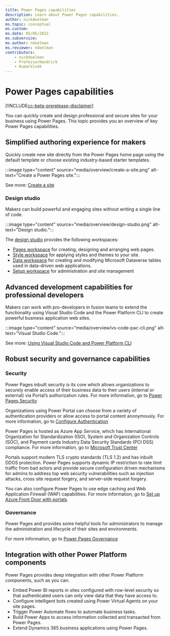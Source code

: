 ```yaml
---
title: Power Pages capabilities
description: Learn about Power Pages capabilities.
author: nickdoelman
ms.topic: conceptual
ms.custom: 
ms.date: 05/05/2022
ms.subservice:
ms.author: ndoelman
ms.reviewer: ndoelman
contributors:
    - nickdoelman
    - ProfessorKendrick
    - KumarVivek
---
```


# Power Pages capabilities

[!INCLUDE[cc-beta-prerelease-disclaimer](includes/cc-beta-prerelease-disclaimer.md)]

You can quickly create and design professional and secure sites for your business using Power Pages. This topic provides you an overview of key Power Pages capabilities. 

## Simplified authoring experience for makers

Quickly create new site directly from the Power Pages home page using the default template or choose existing industry-based starter templates.

:::image type="content" source="media/overview/create-a-site.png" alt-text="Create a Power Pages site.":::

See more: [Create a site](/getting-started/create-manage.md)

### Design studio

Makers can build powerful and engaging sites without writing a single line of code.

:::image type="content" source="media/overview/design-studio.png" alt-text="Design studio.":::

The [design studio](/getting-started/use-design-studio.md) provides the following workspaces:

- [Pages workspace](/getting-started/first-page.md) for creating, designing and arranging web pages.
- [Style workspace](/getting-started/style-site.md) for applying styles and themes to your site.
- [Data workspace](/getting-started/use-data-workspace.md) for creating and modifying Microsoft Dataverse tables used in data-driven web applications.
- [Setup workspace](/configure/setup-workspace.md) for administration and site management

## Advanced development capabilities for professional developers 

Makers can work with pro-developers in fusion teams to extend the functionality using Visual Studio Code and the Power Platform CLI to create powerful business application web sites.

:::image type="content" source="media/overview/vs-code-pac-cli.png" alt-text="Visual Studio Code.":::

See more: [Using Visual Studio Code and Power Platform CLI](/configure/cli-tutorial.md)

## Robust security and governance capabilities

### Security

Power Pages inbuilt security is its core which allows organizations to securely enable access of their business data to their users (internal or external) via Portal’s authorization rules. For more information, go to [Power Pages Security](./security/power-pages-security.md)

Organizations using Power Portal can choose from a variety of authentication providers or allow access to portal content anonymously. For more information, go to [Configure Authentication](/security/configure-portal-authentication.md)

Power Pages is hosted as Azure App Service, which has International Organization for Standardization (ISO), System and Organization Controls (SOC), and Payment cards Industry Data Security Standards (PCI DSS) compliance. For more information, go to [Microsoft Trust Center](https://www.microsoft.com/trust-center/product-overview)

Portals support modern TLS crypto standards (TLS 1.2) and has inbuilt DDOS protection. Power Pages supports dynamic IP restriction to rate limit traffic from bad actors and provide secure configuration driven mechanisms for admins to address top web security vulnerabilities such as injection attacks, cross site request forgery, and server-side request forgery.

You can also configure Power Pages to use edge caching and Web Application Firewall (WAF) capabilities.  For more information, go to [Set up Azure Front Door with portals](/power-apps/maker/portals/azure-front-door).

### Governance

Power Pages and provides some helpful tools for administrators to manage the administration and lifecycle of their sites and environments.

For more information, go to [Power Pages Governance](./admin/coe-portals.md)

## Integration with other Power Platform components

Power Pages provides deep integration with other Power Platform components, such as you can:
- Embed Power BI reports in sites configured with row-level security so that authenticated users can only view data that they have access to.
- Configure intelligent bots created using Power Virtual Agents on your site pages.
- Trigger Power Automate flows to automate business tasks.
- Build Power Apps to access information collected and transacted from Power Pages.
- Extend Dynamics 365 business applications using Power Pages.